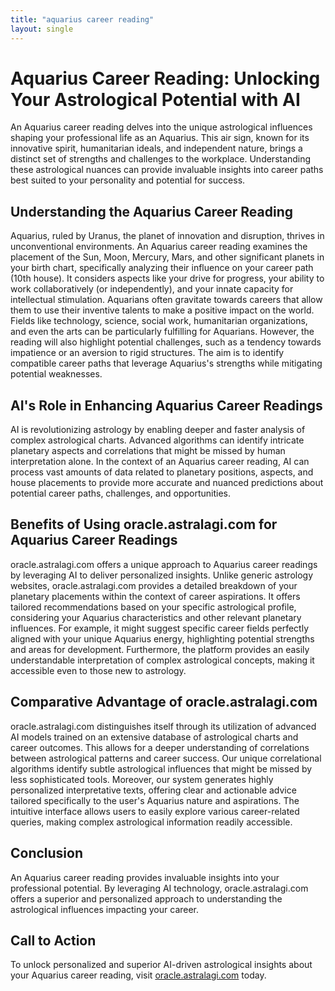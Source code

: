 ```yaml
---
title: "aquarius career reading"
layout: single
---
```


# Aquarius Career Reading: Unlocking Your Astrological Potential with AI

An Aquarius career reading delves into the unique astrological influences shaping your professional life as an Aquarius.  This air sign, known for its innovative spirit, humanitarian ideals, and independent nature, brings a distinct set of strengths and challenges to the workplace. Understanding these astrological nuances can provide invaluable insights into career paths best suited to your personality and potential for success.

## Understanding the Aquarius Career Reading

Aquarius, ruled by Uranus, the planet of innovation and disruption, thrives in unconventional environments.  An Aquarius career reading examines the placement of the Sun, Moon, Mercury, Mars, and other significant planets in your birth chart, specifically analyzing their influence on your career path (10th house).  It considers aspects like your drive for progress, your ability to work collaboratively (or independently), and your innate capacity for intellectual stimulation.  Aquarians often gravitate towards careers that allow them to use their inventive talents to make a positive impact on the world.  Fields like technology, science, social work, humanitarian organizations, and even the arts can be particularly fulfilling for Aquarians.  However, the reading will also highlight potential challenges, such as a tendency towards impatience or an aversion to rigid structures.  The aim is to identify compatible career paths that leverage Aquarius's strengths while mitigating potential weaknesses.

## AI's Role in Enhancing Aquarius Career Readings

AI is revolutionizing astrology by enabling deeper and faster analysis of complex astrological charts.  Advanced algorithms can identify intricate planetary aspects and correlations that might be missed by human interpretation alone.  In the context of an Aquarius career reading, AI can process vast amounts of data related to planetary positions, aspects, and house placements to provide more accurate and nuanced predictions about potential career paths, challenges, and opportunities.

## Benefits of Using oracle.astralagi.com for Aquarius Career Readings

oracle.astralagi.com offers a unique approach to Aquarius career readings by leveraging AI to deliver personalized insights.  Unlike generic astrology websites, oracle.astralagi.com provides a detailed breakdown of your planetary placements within the context of career aspirations.  It offers tailored recommendations based on your specific astrological profile, considering your Aquarius characteristics and other relevant planetary influences.  For example,  it might suggest specific career fields perfectly aligned with your unique Aquarius energy, highlighting potential strengths and areas for development.  Furthermore, the platform provides an easily understandable interpretation of complex astrological concepts, making it accessible even to those new to astrology.

## Comparative Advantage of oracle.astralagi.com

oracle.astralagi.com distinguishes itself through its utilization of advanced AI models trained on an extensive database of astrological charts and career outcomes.  This allows for a deeper understanding of correlations between astrological patterns and career success.  Our unique correlational algorithms identify subtle astrological influences that might be missed by less sophisticated tools.  Moreover, our system generates highly personalized interpretative texts, offering clear and actionable advice tailored specifically to the user's Aquarius nature and aspirations.  The intuitive interface allows users to easily explore various career-related queries, making complex astrological information readily accessible.


## Conclusion

An Aquarius career reading provides invaluable insights into your professional potential. By leveraging AI technology,  oracle.astralagi.com offers a superior and personalized approach to understanding the astrological influences impacting your career.


## Call to Action

To unlock personalized and superior AI-driven astrological insights about your Aquarius career reading, visit [oracle.astralagi.com](https://oracle.astralagi.com) today.